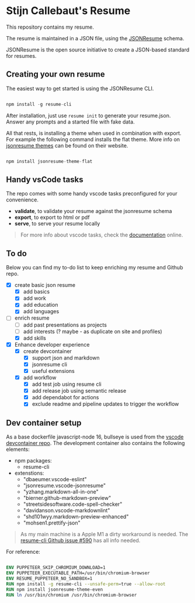 # Stijn Callebaut's Resume

This repository contains my resume.

The resume is maintained in a JSON file, using the [JSONResume](https://jsonresume.org/) schema.

JSONResume is the open source initiative to create a JSON-based standard for resumes.

## Creating your own resume

The easiest way to get started is using the JSONResume CLI.

 ``` javascript

 npm install -g resume-cli 
 
 ```

After installation, just use `resume init` to generate your resume.json.
Answer any prompts and a started file with fake data.

All that rests, is installing a theme when used in combination with export. For example the following command installs the flat theme.
More info on [jsonresume themes](https://jsonresume.org/themes/) can be found on their website.

``` javascript

npm install jsonresume-theme-flat

```

## Handy vsCode tasks

The repo comes with some handy vscode tasks preconfigured for your convenience.

- __validate__, to validate your resume against the jsonresume schema
- __export__, to export to html or pdf
- __serve__, to serve your resume locally

> For more info about vscode tasks, check the [documentation](https://code.visualstudio.com/docs/editor/tasks) online.

## To do

 Below you can find my to-do list to keep enriching my resume and Github repo.

- [x] create basic json resume
  - [x] add basics
  - [x] add work
  - [x] add education
  - [x] add languages
- [ ] enrich resume
  - [ ] add past presentations as projects
  - [ ] add interests (? maybe - as duplicate on site and profiles)
  - [x] add skills
- [x] Enhance developer experience
  - [x] create devcontainer
    - [x] support json and markdown
    - [x] jsonresume cli
    - [x] useful extensions
  - [x] add workflow
    - [x] add test job using resume cli
    - [x] add release job using semantic release
    - [x] add dependabot for actions
    - [x] exclude readme and pipeline updates to trigger the workflow

## Dev container setup

As a base dockerfile javascript-node 16, bullseye is used from the [vscode devcontainer repo](https://github.com/microsoft/vscode-dev-containers/tree/main/containers/javascript-node).
The development container also contains the following elements:

- npm packages:
  - resume-cli
- extenstions:
  - "dbaeumer.vscode-eslint"
  - "jsonresume.vscode-jsonresume"
  - "yzhang.markdown-all-in-one"
  - "bierner.github-markdown-preview"
  - "streetsidesoftware.code-spell-checker"
  - "davidanson.vscode-markdownlint"
  - "shd101wyy.markdown-preview-enhanced"
  - "mohsen1.prettify-json"

> As my main machine is a Apple M1 a dirty workaround is needed. The [resume-cli Github issue #590](https://github.com/jsonresume/resume-cli/issues/590) has all info needed.

For reference:

``` dockerfile

ENV PUPPETEER_SKIP_CHROMIUM_DOWNLOAD=1
ENV PUPPETEER_EXECUTABLE_PATH=/usr/bin/chromium-browser
ENV RESUME_PUPPETEER_NO_SANDBOX=1
RUN npm install -g resume-cli --unsafe-perm=true --allow-root
RUN npm install jsonresume-theme-even
RUN ln /usr/bin/chromium /usr/bin/chromium-browser

```
